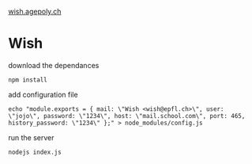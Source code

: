 [wish.agepoly.ch](https://wish.agepoly.ch/)

# Wish

download the dependances

    npm install

add configuration file

    echo "module.exports = { mail: \"Wish <wish@epfl.ch>\", user: \"jojo\", password: \"1234\", host: \"mail.school.com\", port: 465, history_password: \"1234\" };" > node_modules/config.js

run the server

    nodejs index.js
